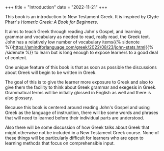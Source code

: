 +++
title = "Introduction"
date = "2022-11-21"
+++


This book is an introduction to New Testament Greek. It is inspired by Clyde Pharr's _Homeric Greek: A Book for Beginners_. 

It aims to teach Greek through reading John's Gospel, and learning grammar and vocabulary as needed to read, really read, the Greek text. John has a relatively low number of vocabulary items{{% sidenote %}}<https://amindforlanguage.com/greek/2022/08/23/john-stats.html>{{% /sidenote %}} to learn but is long enough to expose learners to a good deal of content.

One unique feature of this book is that as soon as possible the discussions about Greek will begin to be written in Greek.

The goal of this is to give the learner more exposure to Greek and also to give them the facility to think about Greek grammar and exegesis in Greek. Grammatical terms will be initially glossed in English as well and there is also glossary. 

Because this book is centered around reading John's Gospel and using Greek as the language of instruction, there will be some words and phrases that will need to learned before their individual parts are understood. 

Also there will be some discussion of how Greek talks about Greek that might otherwise not be included in a New Testament Greek course. None of these things will be particularly difficult for learners who are open to learning methods that focus on comprehensible input. 


